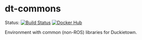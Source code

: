 # dt-commons

Status:
[![Build Status](http://build-arm.duckietown.org/job/Docker%20Autobuild%20-%20dt-commons/badge/icon.svg)](http://build-arm.duckietown.org/job/Docker%20Autobuild%20-%20dt-commons/)
[![Docker Hub](https://img.shields.io/docker/pulls/duckietown/dt-commons.svg)](https://hub.docker.com/r/duckietown/dt-commons)


Environment with common (non-ROS) libraries for Duckietown.
